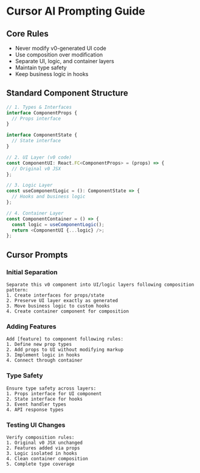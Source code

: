 # Cursor AI Prompting Guide

## Core Rules
- Never modify v0-generated UI code
- Use composition over modification
- Separate UI, logic, and container layers
- Maintain type safety
- Keep business logic in hooks

## Standard Component Structure
```typescript
// 1. Types & Interfaces
interface ComponentProps {
  // Props interface
}

interface ComponentState {
  // State interface
}

// 2. UI Layer (v0 code)
const ComponentUI: React.FC<ComponentProps> = (props) => {
  // Original v0 JSX
};

// 3. Logic Layer
const useComponentLogic = (): ComponentState => {
  // Hooks and business logic
};

// 4. Container Layer
const ComponentContainer = () => {
  const logic = useComponentLogic();
  return <ComponentUI {...logic} />;
};
```

## Cursor Prompts

### Initial Separation
```
Separate this v0 component into UI/logic layers following composition pattern:
1. Create interfaces for props/state
2. Preserve UI layer exactly as generated
3. Move business logic to custom hooks
4. Create container component for composition
```

### Adding Features
```
Add [feature] to component following rules:
1. Define new prop types
2. Add props to UI without modifying markup
3. Implement logic in hooks
4. Connect through container
```

### Type Safety
```
Ensure type safety across layers:
1. Props interface for UI component
2. State interface for hooks
3. Event handler types
4. API response types
```

### Testing UI Changes
```
Verify composition rules:
1. Original v0 JSX unchanged
2. Features added via props
3. Logic isolated in hooks
4. Clean container composition
5. Complete type coverage
```